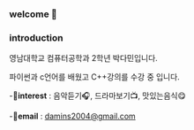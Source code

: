 ### welcome 👋

### introduction
영남대학교 컴퓨터공학과 2학년 박다민입니다.

파이썬과 c언어를 배웠고 C++강의를 수강 중 입니다.

-🩷**interest** : 음악듣기🎧, 드라마보기📺, 맛있는음식😋

-📧**email** : damins2004@gmail.com

